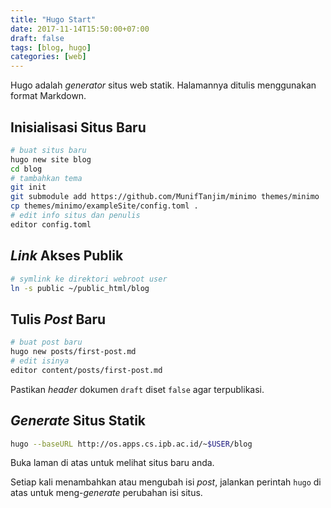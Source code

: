 ```yaml
---
title: "Hugo Start"
date: 2017-11-14T15:50:00+07:00
draft: false
tags: [blog, hugo]
categories: [web]
---
```



Hugo adalah *generator* situs web statik.
Halamannya ditulis menggunakan format Markdown.

## Inisialisasi Situs Baru

```sh
# buat situs baru
hugo new site blog
cd blog
# tambahkan tema
git init
git submodule add https://github.com/MunifTanjim/minimo themes/minimo
cp themes/minimo/exampleSite/config.toml .
# edit info situs dan penulis
editor config.toml
```

## *Link* Akses Publik

```sh
# symlink ke direktori webroot user
ln -s public ~/public_html/blog
```

## Tulis *Post* Baru

```sh
# buat post baru
hugo new posts/first-post.md
# edit isinya
editor content/posts/first-post.md
```

Pastikan *header* dokumen `draft` diset `false` agar terpublikasi.

## *Generate* Situs Statik

```sh
hugo --baseURL http://os.apps.cs.ipb.ac.id/~$USER/blog
```

Buka laman di atas untuk melihat situs baru anda.

Setiap kali menambahkan atau mengubah isi *post*, jalankan perintah `hugo` di
atas untuk meng-*generate* perubahan isi situs.
